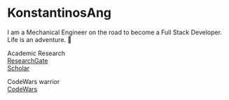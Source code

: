 # KonstantinosAng

I am a Mechanical Engineer on the road to become a Full Stack Developer. Life is an adventure. 🚀

Academic Research <br />
[ResearchGate](https://www.researchgate.net/profile/Konstantinos_Angelopoulos8) <br />
[Scholar](http://scholar.google.com/citations?user=C3MUcrcAAAAJ&hl=en)

CodeWars warrior <br />
[CodeWars](https://www.codewars.com/users/CyberBoy)
